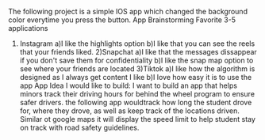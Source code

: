 The following project is a simple IOS app which changed the background color everytime you press the button.
App Brainstorming
Favorite 3-5 applications
1) Instagram
a)I like the highlights option
b)I like that you can see the reels that your friends liked.
2)Snapchat
a)I like that the messages dissappear if  you don't save them for confidentiality
b)I like the snap map option to see where your friends are located
3)Tiktok
a)I like how the algorithm is designed as I always get content I like
b)I love how easy it is to use the app
App Idea I would like to build:
I want to build an app that helps minors track their driving hours for behind the wheel program to ensure safer drivers. the following app wouldtrack how long the student drove for, where they drove, as well as keep track of the locations driven. Similar ot google maps it will display the speed limit to help student stay on track with road safety guidelines. 
